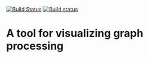 [![Build Status](https://travis-ci.com/graphprocessing/graph_process_visualization.svg?branch=master)](https://travis-ci.com/graphprocessing/graph_process_visualization)
[![Build status](https://ci.appveyor.com/api/projects/status/r4ll77716od44vsl/branch/master?svg=true)](https://ci.appveyor.com/project/allnes/graph-process-visualization/branch/master)
# A tool for visualizing graph processing
